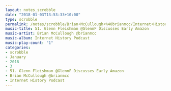 ```yaml
---
layout: notes_scrobble
date: "2018-01-03T13:53:33+10:00"
type: scrobble
permalink: /notes/scrobble/Brian+McCullough+%40brianmcc/Internet+History+Podcast/67a7f9e6f5231683ce8988ef8e3428fdd73fee73.html
music-title: 51. Glenn Fleishman @GlennF Discusses Early Amazon
music-artist: Brian McCullough @brianmcc
music-album: Internet History Podcast
music-play-count: "1"
categories:
- scrobble
- January
- 2018
- 3
- 51. Glenn Fleishman @GlennF Discusses Early Amazon
- Brian McCullough @brianmcc
- Internet History Podcast
---
```

